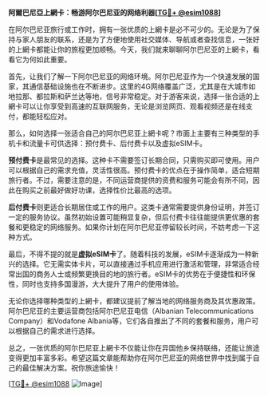 **阿爾巴尼亞上網卡：畅游阿尔巴尼亚的网络利器[[TG💪+ @esim1088](https://t.me/s/esim1088)]**

在阿尔巴尼亚旅行或工作时，拥有一张优质的上網卡是必不可少的。无论是为了保持与家人朋友的联系，还是为了方便地使用社交媒体、导航或者查找信息，一张好的上網卡都能让你的旅程更加顺畅。今天，我们就来聊聊阿尔巴尼亚的上網卡，看看它为何如此重要。

首先，让我们了解一下阿尔巴尼亚的网络环境。阿尔巴尼亚作为一个快速发展的国家，其通信基础设施也在不断进步。这里的4G网络覆盖广泛，尤其是在大城市如地拉那、都拉斯和萨兰达等地，信号非常稳定。对于游客来说，选择一张合适的上網卡可以让你享受到高速的互联网服务，无论是浏览网页、观看视频还是在线支付，都能轻松应对。

那么，如何选择一张适合自己的阿尔巴尼亚上網卡呢？市面上主要有三种类型的手机卡和流量卡可供选择：预付费卡、后付费卡以及虚拟eSIM卡。

**预付费卡**是最常见的选择。这种卡不需要签订长期合同，只需购买即可使用。用户可以根据自己的需求充值，灵活性很高。预付费卡的优点在于操作简单，适合短期旅行者。不过，需要注意的是，不同运营商提供的资费和服务可能会有所不同，因此在购买之前最好做好功课，选择性价比最高的选项。

**后付费卡**则更适合长期居住或工作的用户。这类卡通常需要提供身份证明，并签订一定的服务协议。虽然初始设置可能稍显复杂，但后付费卡往往能提供更优惠的套餐和更稳定的网络服务。如果你计划在阿尔巴尼亚停留较长时间，不妨考虑一下这种方式。

最后，不得不提的就是**虚拟eSIM卡**了。随着科技的发展，eSIM卡逐渐成为一种新兴的选择。它无需实体卡片，可以直接通过手机应用进行激活和管理，非常适合经常出国的商务人士或频繁更换目的地的旅行者。eSIM卡的优势在于便捷性和环保性，同时也支持多国漫游，大大提升了用户的使用体验。

无论你选择哪种类型的上網卡，都建议提前了解当地的网络服务商及其优惠政策。阿尔巴尼亚的主要运营商包括阿尔巴尼亚电信（Albanian Telecommunications Company）和Vodafone Albania等，它们各自推出了不同的套餐和服务，用户可以根据自己的需求进行选择。

总之，一张优质的阿尔巴尼亚上網卡不仅能让你在异国他乡保持联络，还能让旅途变得更加丰富多彩。希望这篇文章能帮助你在阿尔巴尼亚的网络世界中找到属于自己的最佳解决方案。祝你旅途愉快！

[[TG💪+ @esim1088](https://t.me/s/esim1088) ![Image](https://i.postimg.cc/4NQfJmqS/Snipaste-2025-05-13-00-14-12.png)]